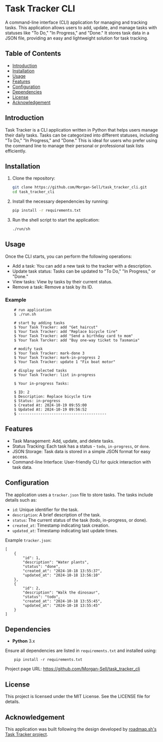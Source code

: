 # Task Tracker CLI

A command-line interface (CLI) application for managing and tracking tasks. This application allows users to add, update, and manage tasks with statuses like "To Do," "In Progress," and "Done." It stores task data in a JSON file, providing an easy and lightweight solution for task tracking.

## Table of Contents

- [Introduction](#introduction)
- [Installation](#installation)
- [Usage](#usage)
- [Features](#features)
- [Configuration](#configuration)
- [Dependencies](#dependencies)
- [License](#license)
- [Acknowledgement](#acknowledgement)

## Introduction

Task Tracker is a CLI application written in Python that helps users manage their daily tasks. Tasks can be categorized into different statuses, including "To Do," "In Progress," and "Done." This is ideal for users who prefer using the command line to manage their personal or professional task lists efficiently.

## Installation

1. Clone the repository:

   ```bash
   git clone https://github.com/Morgan-Sell/task_tracker_cli.git
   cd task_tracker_cli

2. Install the necessary dependencies by running:

    ```bash
    pip install -r requirements.txt

3. Run the shell script to start the application:
   
   ```bash
   ./run/sh

## Usage

Once the CLI starts, you can perform the following operations:

- Add a task: You can add a new task to the tracker with a description.
- Update task status: Tasks can be updated to "To Do," "In Progress," or "Done."
- View tasks: View by tasks by their current status.
- Remove a task: Remove a task by its ID.


### Example

```
    # run application
    $ ./run.sh

    # start by adding tasks
    $ Your Task Tracker: add "Get haircut"
    $ Your Task Tracker: add "Replace bicycle tire"
    $ Your Task Tracker: add "Send a birthday card to mom"
    $ Your Task Tarcker: add "Buy one-way ticket to Tasmania"

    # modify task
    $ Your Task Tracker: mark-done 3
    $ Your Task Tracker: mark-in-progress 2
    $ Your Task Tracker: update 1 "Fix boat motor"
    
    # display selected tasks
    $ Your Task Tracker: list in-progress

    $ Your in-progress Tasks: 

    $ ID: 2
    $ Description: Replace bicycle tire
    $ Status: in-progress
    $ Created At: 2024-10-19 09:55:00
    $ Updated At: 2024-10-19 09:56:52
    $ ----------------------------------------
```
    
## Features
- Task Management: Add, update, and delete tasks.
- Status Tracking: Each task has a status - `todo`, `in-progress`, or `done`.
- JSON Storage: Task data is stored in a simple JSON format for easy access.
- Command-line Interface: User-friendly CLI for quick interaction with task data.

## Configuration
The application uses a `tracker.json` file to store tasks. The tasks include details such as:

- `id`: Unique identifier for the task.
- `description`: A brief description of the task.
- `status`: The current status of the task (todo, in-progress, or done).
- `created_at`: Timestamp indicating task creation.
- `updated_at`: Timestamp indicating last update times.

Example `tracker.json`:

    
    [
        {
            "id": 1,
            "description": "Water plants",
            "status": "done",
            "created_at": "2024-10-18 13:55:37",
            "updated_at": "2024-10-18 13:56:10"
        },
        {
            "id": 2,
            "description": "Walk the dinosaur",
            "status": "todo",
            "created_at": "2024-10-18 13:55:45",
            "updated_at": "2024-10-18 13:55:45"
        }
    ]

## Dependencies
- **Python** 3.x


Ensure all dependencies are listed in `requirements.txt` and installed using:

```
    pip install -r requirements.txt
```

Project page URL: https://github.com/Morgan-Sell/task_tracker_cli

## License
This project is licensed under the MIT License. See the LICENSE file for details.

## Acknowledgement
This application was built following the design developed by [roadmap.sh's Task Tracker project](https://roadmap.sh/projects/task-tracker).